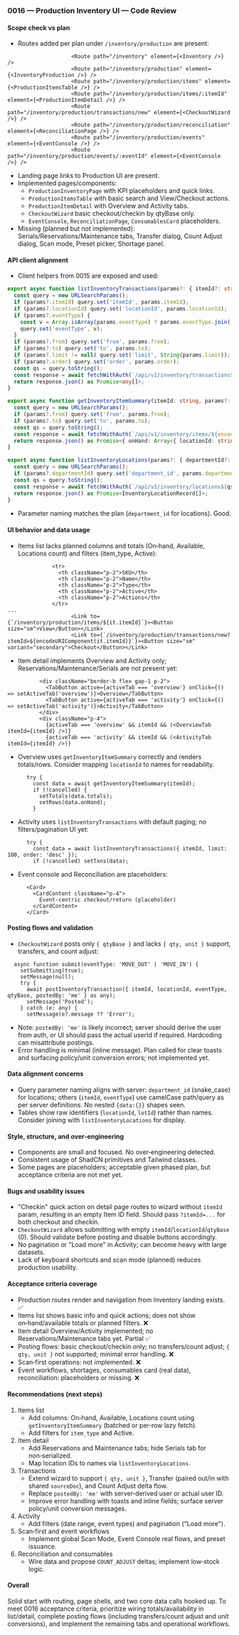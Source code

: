 ### 0016 — Production Inventory UI — Code Review

#### Scope check vs plan

- Routes added per plan under `/inventory/production` are present:
```62:70:ui/src/App.tsx
                    <Route path="/inventory" element={<Inventory />} />
                    <Route path="/inventory/production" element={<InventoryProduction />} />
                    <Route path="/inventory/production/items" element={<ProductionItemsTable />} />
                    <Route path="/inventory/production/items/:itemId" element={<ProductionItemDetail />} />
                    <Route path="/inventory/production/transactions/new" element={<CheckoutWizard />} />
                    <Route path="/inventory/production/reconciliation" element={<ReconciliationPage />} />
                    <Route path="/inventory/production/events" element={<EventConsole />} />
                    <Route path="/inventory/production/events/:eventId" element={<EventConsole />} />
```
- Landing page links to Production UI are present.
- Implemented pages/components:
  - `ProductionInventoryPage` with KPI placeholders and quick links.
  - `ProductionItemsTable` with basic search and View/Checkout actions.
  - `ProductionItemDetail` with Overview and Activity tabs.
  - `CheckoutWizard` basic checkout/checkin by qtyBase only.
  - `EventConsole`, `ReconciliationPage`, `ConsumablesCard` placeholders.
- Missing (planned but not implemented): Serials/Reservations/Maintenance tabs, Transfer dialog, Count Adjust dialog, Scan mode, Preset picker, Shortage panel.

#### API client alignment

- Client helpers from 0015 are exposed and used:
```652:676:ui/src/lib/serverComm.ts
export async function listInventoryTransactions(params?: { itemId?: string; locationId?: string; eventType?: string | string[]; from?: string; to?: string; limit?: number; order?: 'asc' | 'desc' }) {
  const query = new URLSearchParams();
  if (params?.itemId) query.set('itemId', params.itemId);
  if (params?.locationId) query.set('locationId', params.locationId);
  if (params?.eventType) {
    const v = Array.isArray(params.eventType) ? params.eventType.join(',') : params.eventType;
    query.set('eventType', v);
  }
  if (params?.from) query.set('from', params.from);
  if (params?.to) query.set('to', params.to);
  if (params?.limit != null) query.set('limit', String(params.limit));
  if (params?.order) query.set('order', params.order);
  const qs = query.toString();
  const response = await fetchWithAuth(`/api/v1/inventory/transactions${qs ? `?${qs}` : ''}`);
  return response.json() as Promise<any[]>;
}

export async function getInventoryItemSummary(itemId: string, params?: { from?: string; to?: string }) {
  const query = new URLSearchParams();
  if (params?.from) query.set('from', params.from);
  if (params?.to) query.set('to', params.to);
  const qs = query.toString();
  const response = await fetchWithAuth(`/api/v1/inventory/items/${encodeURIComponent(itemId)}/summary${qs ? `?${qs}` : ''}`);
  return response.json() as Promise<{ onHand: Array<{ locationId: string; lotId?: string | null; qtyBase: number }>; totals: { onHand: number; reserved: number; available: number } }>
}
```
```714:719:ui/src/lib/serverComm.ts
export async function listInventoryLocations(params?: { departmentId?: string }) {
  const query = new URLSearchParams();
  if (params?.departmentId) query.set('department_id', params.departmentId);
  const qs = query.toString();
  const response = await fetchWithAuth(`/api/v1/inventory/locations${qs ? `?${qs}` : ''}`);
  return response.json() as Promise<InventoryLocationRecord[]>;
}
```
- Parameter naming matches the plan (`department_id` for locations). Good.

#### UI behavior and data usage

- Items list lacks planned columns and totals (On‑hand, Available, Locations count) and filters (item_type, Active):
```41:58:ui/src/features/inventory/production/ProductionItemsTable.tsx
              <tr>
                <th className="p-2">SKU</th>
                <th className="p-2">Name</th>
                <th className="p-2">Type</th>
                <th className="p-2">Active</th>
                <th className="p-2">Actions</th>
              </tr>
...
                    <Link to={`/inventory/production/items/${it.itemId}`}><Button size="sm">View</Button></Link>
                    <Link to={`/inventory/production/transactions/new?itemId=${encodeURIComponent(it.itemId)}`}><Button size="sm" variant="secondary">Checkout</Button></Link>
```
- Item detail implements Overview and Activity only; Reservations/Maintenance/Serials are not present yet:
```44:51:ui/src/features/inventory/production/ProductionItemDetail.tsx
          <div className="border-b flex gap-1 p-2">
            <TabButton active={activeTab === 'overview'} onClick={() => setActiveTab('overview')}>Overview</TabButton>
            <TabButton active={activeTab === 'activity'} onClick={() => setActiveTab('activity')}>Activity</TabButton>
          </div>
          <div className="p-4">
            {activeTab === 'overview' && itemId && (<OverviewTab itemId={itemId} />)}
            {activeTab === 'activity' && itemId && (<ActivityTab itemId={itemId} />)}
```
- Overview uses `getInventoryItemSummary` correctly and renders totals/rows. Consider mapping `locationId` to names for readability.
```13:21:ui/src/features/inventory/production/tabs/OverviewTab.tsx
      try {
        const data = await getInventoryItemSummary(itemId);
        if (!cancelled) {
          setTotals(data.totals);
          setRows(data.onHand);
        }
```
- Activity uses `listInventoryTransactions` with default paging; no filters/pagination UI yet:
```12:16:ui/src/features/inventory/production/tabs/ActivityTab.tsx
      try {
        const data = await listInventoryTransactions({ itemId, limit: 100, order: 'desc' });
        if (!cancelled) setTxns(data);
```
- Event console and Reconciliation are placeholders:
```5:10:ui/src/features/inventory/production/EventConsole.tsx
      <Card>
        <CardContent className="p-4">
          Event-centric checkout/return (placeholder)
        </CardContent>
      </Card>
```

#### Posting flows and validation

- `CheckoutWizard` posts only `{ qtyBase }` and lacks `{ qty, unit }` support, transfers, and count adjust:
```16:23:ui/src/features/inventory/production/CheckoutWizard.tsx
  async function submit(eventType: 'MOVE_OUT' | 'MOVE_IN') {
    setSubmitting(true);
    setMessage(null);
    try {
      await postInventoryTransaction({ itemId, locationId, eventType, qtyBase, postedBy: 'me' } as any);
      setMessage('Posted');
    } catch (e: any) {
      setMessage(e?.message ?? 'Error');
```
- Note: `postedBy: 'me'` is likely incorrect; server should derive the user from auth, or UI should pass the actual userId if required. Hardcoding can misattribute postings.
- Error handling is minimal (inline message). Plan called for clear toasts and surfacing policy/unit conversion errors; not implemented yet.

#### Data alignment concerns

- Query parameter naming aligns with server: `department_id` (snake_case) for locations; others (`itemId`, `eventType`) use camelCase path/query as per server definitions. No nested `{data:{}}` shapes seen.
- Tables show raw identifiers (`locationId`, `lotId`) rather than names. Consider joining with `listInventoryLocations` for display.

#### Style, structure, and over‑engineering

- Components are small and focused. No over‑engineering detected.
- Consistent usage of ShadCN primitives and Tailwind classes.
- Some pages are placeholders; acceptable given phased plan, but acceptance criteria are not met yet.

#### Bugs and usability issues

- "Checkin" quick action on detail page routes to wizard without `itemId` param, resulting in an empty Item ID field. Should pass `?itemId=...` for both checkout and checkin.
- `CheckoutWizard` allows submitting with empty `itemId`/`locationId`/`qtyBase` (0). Should validate before posting and disable buttons accordingly.
- No pagination or "Load more" in Activity; can become heavy with large datasets.
- Lack of keyboard shortcuts and scan mode (planned) reduces production usability.

#### Acceptance criteria coverage

- Production routes render and navigation from Inventory landing exists. ✅
- Items list shows basic info and quick actions; does not show on‑hand/available totals or planned filters. ❌
- Item detail Overview/Activity implemented; no Reservations/Maintenance tabs yet. Partial ✅
- Posting flows: basic checkout/checkin only; no transfers/count adjust; `{ qty, unit }` not supported; minimal error handling. ❌
- Scan‑first operations: not implemented. ❌
- Event workflows, shortages, consumables card (real data), reconciliation: placeholders or missing. ❌

#### Recommendations (next steps)

1) Items list
   - Add columns: On‑hand, Available, Locations count using `getInventoryItemSummary` (batched or per‑row lazy fetch).
   - Add filters for `item_type` and Active.
2) Item detail
   - Add Reservations and Maintenance tabs; hide Serials tab for non‑serialized.
   - Map location IDs to names via `listInventoryLocations`.
3) Transactions
   - Extend wizard to support `{ qty, unit }`, Transfer (paired out/in with shared `sourceDoc`), and Count Adjust delta flow.
   - Replace `postedBy: 'me'` with server‑derived user or actual user ID.
   - Improve error handling with toasts and inline fields; surface server policy/unit conversion messages.
4) Activity
   - Add filters (date range, event types) and pagination ("Load more").
5) Scan‑first and event workflows
   - Implement global Scan Mode, Event Console real flows, and preset issuance.
6) Reconciliation and consumables
   - Wire data and propose `COUNT_ADJUST` deltas; implement low‑stock logic.

#### Overall

Solid start with routing, page shells, and two core data calls hooked up. To meet 0016 acceptance criteria, prioritize wiring totals/availability in list/detail, complete posting flows (including transfers/count adjust and unit conversions), and implement the remaining tabs and operational workflows.



